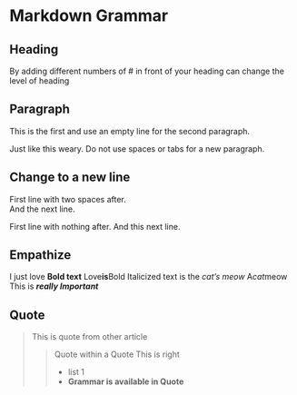 # Markdown Grammar
## Heading
By adding different numbers of # in front of your heading can change the level of heading

## Paragraph
This is the first and use an empty line for the second paragraph.

Just like this weary. Do not use spaces or tabs for a new paragraph.

## Change to a new line
First line with two spaces after.  
And the next line.

First line with nothing after.
And this next line.

## Empathize
I just love **Bold text**
Love**is**Bold
Italicized text is the *cat’s meow*
A*cat*meow
This is ***really Important***

## Quote
> This is quote from other article
>> Quote within a Quote
>> This is right
>>  -  list 1
>>  -  **Grammar is available in Quote**


